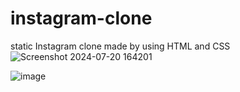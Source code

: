 # instagram-clone
static Instagram clone made by using HTML and CSS
![Screenshot 2024-07-20 164201](https://github.com/user-attachments/assets/5b14f99d-8034-4e33-b300-c61ed5f5229a)

![image](https://github.com/user-attachments/assets/8a031be3-a349-4669-820b-b6dcdeb1733f)
